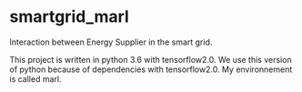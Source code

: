 # smartgrid_marl
Interaction between Energy Supplier in the smart grid.

This project is written in python 3.6 with tensorflow2.0.
We use this version of python because of dependencies with tensorflow2.0.
My environnement is called marl.


